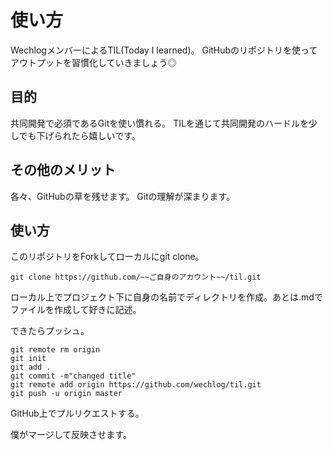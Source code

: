 # 使い方
WechlogメンバーによるTIL(Today I learned)。
GitHubのリポジトリを使ってアウトプットを習慣化していきましょう◎

## 目的
共同開発で必須であるGitを使い慣れる。
TILを通じて共同開発のハードルを少しでも下げられたら嬉しいです。

## その他のメリット
各々、GitHubの草を残せます。
Gitの理解が深まります。

## 使い方
このリポジトリをForkしてローカルにgit clone。

```
git clone https://github.com/~~ご自身のアカウント~~/til.git
```

ローカル上でプロジェクト下に自身の名前でディレクトリを作成。あとは.mdでファイルを作成して好きに記述。

できたらプッシュ。

```
git remote rm origin
git init
git add .
git commit -m"changed title"
git remote add origin https://github.com/wechlog/til.git
git push -u origin master
```

GitHub上でプルリクエストする。

僕がマージして反映させます。